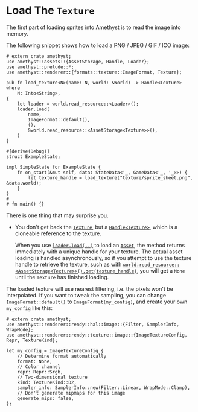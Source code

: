# Load The `Texture`

The first part of loading sprites into Amethyst is to read the image into memory.

The following snippet shows how to load a PNG / JPEG / GIF / ICO image:

```rust,edition2018,no_run,noplaypen
# extern crate amethyst;
use amethyst::assets::{AssetStorage, Handle, Loader};
use amethyst::prelude::*;
use amethyst::renderer::{formats::texture::ImageFormat, Texture};

pub fn load_texture<N>(name: N, world: &World) -> Handle<Texture>
where
    N: Into<String>,
{
    let loader = world.read_resource::<Loader>();
    loader.load(
        name,
        ImageFormat::default(),
        (),
        &world.read_resource::<AssetStorage<Texture>>(),
    )
}

#[derive(Debug)]
struct ExampleState;

impl SimpleState for ExampleState {
    fn on_start(&mut self, data: StateData<'_, GameData<'_, '_>>) {
        let texture_handle = load_texture("texture/sprite_sheet.png", &data.world);
    }
}
#
# fn main() {}
```

There is one thing that may surprise you.

* You don't get back the [`Texture`][doc_tex], but a [`Handle<Texture>`][doc_tex_hd], which is a 
cloneable reference to the texture.

    When you use [`loader.load(..)`][doc_load] to load an [`Asset`][doc_asset], the method returns immediately with a unique handle for your texture. The actual asset loading is handled asynchronously, so if you attempt to use the texture handle to retrieve the texture, such as with [`world.read_resource::<AssetStorage<Texture>>()`][doc_read_resource][`.get(texture_handle)`][doc_asset_get], you will get a `None` until the `Texture` has finished loading.

The loaded texture will use nearest filtering, i.e. the pixels won't be interpolated.
If you want to tweak the sampling, you can change `ImageFormat::default()` to
`ImageFormat(my_config)`, and create your own `my_config` like this:

```rust,edition2018,no_run,noplaypen
# extern crate amethyst;
use amethyst::renderer::rendy::hal::image::{Filter, SamplerInfo, WrapMode};
use amethyst::renderer::rendy::texture::image::{ImageTextureConfig, Repr, TextureKind};

let my_config = ImageTextureConfig {
    // Determine format automatically
    format: None,
    // Color channel
    repr: Repr::Srgb,
    // Two-dimensional texture
    kind: TextureKind::D2,
    sampler_info: SamplerInfo::new(Filter::Linear, WrapMode::Clamp),
    // Don't generate mipmaps for this image
    generate_mips: false,
};
```

[doc_asset]: https://docs-src.amethyst.rs/stable/amethyst_assets/trait.Asset.html
[doc_asset_get]: https://docs-src.amethyst.rs/stable/amethyst_assets/struct.AssetStorage.html#method.get
[doc_fmt_bmp]: https://docs-src.amethyst.rs/stable/amethyst_renderer/struct.BmpFormat.html
[doc_fmt_jpg]: https://docs-src.amethyst.rs/stable/amethyst_renderer/struct.JpgFormat.html
[doc_fmt_png]: https://docs-src.amethyst.rs/stable/amethyst_renderer/struct.PngFormat.html
[doc_fmt_tga]: https://docs-src.amethyst.rs/stable/amethyst_renderer/struct.TgaFormat.html
[doc_load]: https://docs-src.amethyst.rs/stable/amethyst_assets/struct.Loader.html#method.load
[doc_read_resource]: https://docs-src.amethyst.rs/stable/specs/world/struct.World.html#method.read_resource
[doc_ss]: https://docs-src.amethyst.rs/stable/amethyst_renderer/struct.SpriteSheet.html
[doc_tex]: https://docs-src.amethyst.rs/stable/amethyst_renderer/struct.Texture.html
[doc_tex_hd]: https://docs-src.amethyst.rs/stable/amethyst_assets/type.Handle.html
